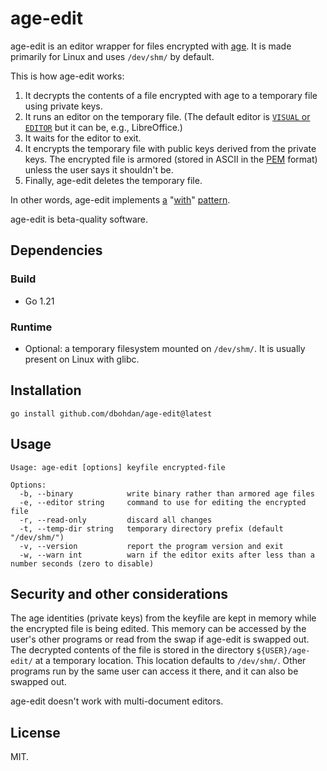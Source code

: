 # age-edit

age-edit is an editor wrapper for files encrypted with [age](https://github.com/FiloSottile/age).
It is made primarily for Linux and uses `/dev/shm/` by default.

This is how age-edit works:

1. It decrypts the contents of a file encrypted with age to a temporary file using private keys.
2. It runs an editor on the temporary file.
  (The default editor is [`VISUAL` or `EDITOR`](https://unix.stackexchange.com/questions/4859/visual-vs-editor-what-s-the-difference) but it can be, e.g., LibreOffice.)
3. It waits for the editor to exit.
4. It encrypts the temporary file with public keys derived from the private keys.
   The encrypted file is armored (stored in ASCII in the [PEM](https://en.wikipedia.org/wiki/Privacy-Enhanced_Mail) format) unless the user says it shouldn't be.
5. Finally, age-edit deletes the temporary file.

In other words, age-edit implements
[a](https://wiki.tcl-lang.org/39218)
"[with](https://www.python.org/dev/peps/pep-0343/)"
[pattern](https://clojuredocs.org/clojure.core/with-open).

age-edit is beta-quality software.

## Dependencies

### Build

- Go 1.21

### Runtime

- Optional: a temporary filesystem mounted on `/dev/shm/`.
  It is usually present on Linux with glibc.

## Installation

```shell
go install github.com/dbohdan/age-edit@latest
```

## Usage

```
Usage: age-edit [options] keyfile encrypted-file

Options:
  -b, --binary            write binary rather than armored age files
  -e, --editor string     command to use for editing the encrypted file
  -r, --read-only         discard all changes
  -t, --temp-dir string   temporary directory prefix (default "/dev/shm/")
  -v, --version           report the program version and exit
  -w, --warn int          warn if the editor exits after less than a number seconds (zero to disable)
```

## Security and other considerations

The age identities (private keys) from the keyfile are kept in memory while the encrypted file is being edited.
This memory can be accessed by the user's other programs or read from the swap if age-edit is swapped out.
The decrypted contents of the file is stored in the directory `${USER}/age-edit/` at a temporary location.
This location defaults to `/dev/shm/`.
Other programs run by the same user can access it there, and it can also be swapped out.

age-edit doesn't work with multi-document editors.

## License

MIT.

